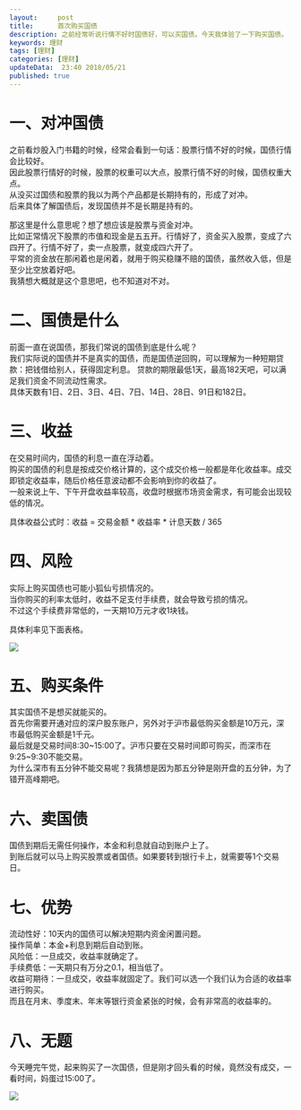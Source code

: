 ```yaml
---   
layout:     post  
title:      首次购买国债
description: 之前经常听说行情不好时国债好，可以买国债。今天我体验了一下购买国债。      
keywords: 理财
tags: [理财]  
categories: [理财]  
updateData:  23:40 2018/05/21
published: true  
---  
```



# 一、对冲国债

之前看炒股入门书籍的时候，经常会看到一句话：股票行情不好的时候，国债行情会比较好。  
因此股票行情好的时候，股票的权重可以大点，股票行情不好的时候，国债权重大点。  
从没买过国债和股票的我以为两个产品都是长期持有的，形成了对冲。  
后来具体了解国债后，发现国债并不是长期是持有的。  


那这里是什么意思呢？想了想应该是股票与资金对冲。  
比如正常情况下股票的市值和现金是五五开。行情好了，资金买入股票，变成了六四开了。行情不好了，卖一点股票，就变成四六开了。  
平常的资金放在那闲着也是闲着，就用于购买稳赚不赔的国债，虽然收入低，但是至少比空放着好吧。    
我猜想大概就是这个意思吧，也不知道对不对。  


# 二、国债是什么  

前面一直在说国债，那我们常说的国债到底是什么呢？  
我们实际说的国债并不是真实的国债，而是国债逆回购，可以理解为一种短期贷款：把钱借给别人，获得固定利息。 
贷款的期限最低1天，最高182天吧，可以满足我们资金不同流动性需求。  
具体天数有1日、2日、3日、4日、7日、14日、28日、91日和182日。  


# 三、收益


在交易时间内，国债的利息一直在浮动着。  
购买的国债的利息是按成交价格计算的，这个成交价格一般都是年化收益率。成交即锁定收益率，随后价格任意波动都不会影响到你的收益了。  
一般来说上午、下午开盘收益率较高，收盘时根据市场资金需求，有可能会出现较低的情况。  


具体收益公式时：收益 = 交易金额 * 收益率 * 计息天数 / 365    


# 四、风险


实际上购买国债也可能小狐仙亏损情况的。  
当你购买的利率太低时，收益不足支付手续费，就会导致亏损的情况。  
不过这个手续费非常低的，一天期10万元才收1块钱。  

具体利率见下面表格。  

![](https://res2018.tiankonguse.com/images/2018/05/20180521222503.jpg)


# 五、购买条件

其实国债不是想买就能买的。  
首先你需要开通对应的深户股东账户，另外对于沪市最低购买金额是10万元，深市最低购买金额是1千元。  
最后就是交易时间8:30~15:00了。沪市只要在交易时间即可购买，而深市在9:25~9:30不能交易。  
为什么深市有五分钟不能交易呢？我猜想是因为那五分钟是刚开盘的五分钟，为了错开高峰期吧。  


# 六、卖国债

国债到期后无需任何操作，本金和利息就自动到账户上了。  
到账后就可以马上购买股票或者国债。如果要转到银行卡上，就需要等1个交易日。  


# 七、优势

流动性好：10天内的国债可以解决短期内资金闲置问题。  
操作简单：本金+利息到期后自动到账。  
风险低：一旦成交，收益率就确定了。  
手续费低：一天期只有万分之0.1，相当低了。  
收益可期待：一旦成交，收益率就固定了。我们可以选一个我们认为合适的收益率进行购买。  
而且在月末、季度末、年末等银行资金紧张的时候，会有非常高的收益率的。  


# 八、无题

今天睡完午觉，起来购买了一次国债，但是刚才回头看的时候，竟然没有成交，一看时间，妈蛋过15:00了。  

![](https://res2018.tiankonguse.com/images/2018/05/20180521231052.jpg)




